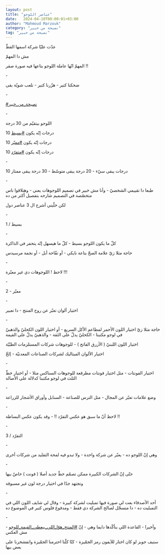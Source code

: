 ```yaml
---
layout: post
title: "عناصر اللوجو"
date:   2024-04-10T00:00:01+03:00
author: "Mahmoud Marzouk"
category: "نصيحة من خبير"
tag: "نصيحة من خبير"
---
```



عدّت عليّا شركة اسمها القطّ

مش دا المهمّ

المهمّ انّها عاملة اللوجو بتاعها فيه صورة صقر !!

\-

ضحكنا كتير - هزّرنا كتير - نلعب شويّة بقى

\-

[<u>\#نصيحة\_من\_خبير</u>](https://www.facebook.com/hashtag/%D9%86%D8%B5%D9%8A%D8%AD%D8%A9_%D9%85%D9%86_%D8%AE%D8%A8%D9%8A%D8%B1?__eep__=6&__cft__%5b0%5d=AZW5bFvitv6rdK6Zo8EuzFTzJJnQLx7iGj9qvx6wsyChdLJ8_HERWazhDgWY6r54gRSEJdrP8DmyUI-Bm4VRgxuB5GWxAmD1JL_YsMChgbjB3SM5T-alJk27sK5m4Rw7bXunAJB5zcs2QVJpRl-DOn37STaVm0TRLK8pnU68XB7D-7fl-f7-gcaCtaT8MRt0ptU&__tn__=*NK-R)

\-

اللوجو بيتقيّم من 30 درجة

10 درجات إنّه يكون
[<u>\#بسيط</u>](https://www.facebook.com/hashtag/%D8%A8%D8%B3%D9%8A%D8%B7?__eep__=6&__cft__%5b0%5d=AZW5bFvitv6rdK6Zo8EuzFTzJJnQLx7iGj9qvx6wsyChdLJ8_HERWazhDgWY6r54gRSEJdrP8DmyUI-Bm4VRgxuB5GWxAmD1JL_YsMChgbjB3SM5T-alJk27sK5m4Rw7bXunAJB5zcs2QVJpRl-DOn37STaVm0TRLK8pnU68XB7D-7fl-f7-gcaCtaT8MRt0ptU&__tn__=*NK-R)

10 درجات إنّه يكون
[<u>\#معبّر</u>](https://www.facebook.com/hashtag/%D9%85%D8%B9%D8%A8%D9%91%D8%B1?__eep__=6&__cft__%5b0%5d=AZW5bFvitv6rdK6Zo8EuzFTzJJnQLx7iGj9qvx6wsyChdLJ8_HERWazhDgWY6r54gRSEJdrP8DmyUI-Bm4VRgxuB5GWxAmD1JL_YsMChgbjB3SM5T-alJk27sK5m4Rw7bXunAJB5zcs2QVJpRl-DOn37STaVm0TRLK8pnU68XB7D-7fl-f7-gcaCtaT8MRt0ptU&__tn__=*NK-R)

10 درجات إنّه يكون
[<u>\#متفرّد</u>](https://www.facebook.com/hashtag/%D9%85%D8%AA%D9%81%D8%B1%D9%91%D8%AF?__eep__=6&__cft__%5b0%5d=AZW5bFvitv6rdK6Zo8EuzFTzJJnQLx7iGj9qvx6wsyChdLJ8_HERWazhDgWY6r54gRSEJdrP8DmyUI-Bm4VRgxuB5GWxAmD1JL_YsMChgbjB3SM5T-alJk27sK5m4Rw7bXunAJB5zcs2QVJpRl-DOn37STaVm0TRLK8pnU68XB7D-7fl-f7-gcaCtaT8MRt0ptU&__tn__=*NK-R)

\-

10 درجات يبقى سيّء - 20 درجة يبقى متوسّط - 30 درجة يبقى
ممتاز

\-

طبعا دا تقييمي الشخصيّ - وأنا مش خبير في تصميم اللوجوهات
يعني - وهتلاقوا ناس متخصّصة في التصميم شارحه بتفصيل أكتر من ده

لكن خلّيني أشرح ال 3 عناصر دول

\-

1 / بسيط

\-

كلّ ما يكون اللوجو بسيط - كلّ ما هيسهل إنّه يتحفر في
الذاكرة

حاجة مثلا زيّ علامة الصحّ بتاعة نايكي - أو تفّاحة أبل - أو
نجمة مرسيدس

\-

لاحظ ! اللوجوهات دي غير معبّرة !!!

\-

2 - معبّر

\-

اختيار ألوان تعبّر عن روح المنتج - دا تعبير

\-

حاجة مثلا زيّ اختيار اللون الأحمر لمطاعم الأكل السريع -
أو اختيار اللون الكحليّ والذهبيّ في لوجو مكتبنا - الكحليّ يدلّ على الثقة -
والذهبيّ يدلّ على القيمة

اختيار اللون اللبنيّ ( الأزرق الفاتح ) - للوجوهات شركات
المستلزمات الطبّيّة

اختيار الألوان الميتاليك لشركات الصناعات المعدنيّة -
إلخّ

\-

اختيار الفونتات - مثل اختيار فونتات مطرقعة للوجوهات
السناكس مثلا - أو اختيار خطّ الثلث في لوجو مكتبنا كدلالة على
الأصالة

\-

وضع علامات تعبّر عن المجال - مثل الترس للصناعة - السنابل
وأوراق الأشجار للزراعة

\-

لاحظ أنّ ما سبق هو عكس التفرّد !! - وقد يكون عكس
البساطة !!

\-

3 / التفرّد

\-

وهي إنّ اللوجو ده - يعبّر عن شركة واحدة - ولا تبدو فيه
لمحة التقليد من شركات أخرى

\-

حتّى إنّ الشركات الكبيرة ممكن تصمّم خطّ جديد أصلا ( فونت )
خاصّ بيها

وتجتهد جدّا في اختيار درجة لون غير مسبوقة

\-

أحد الأصدقاء بعت لي صورة فيها تمبليت لشركة كبيرة - وقال
لي شايف اللون اللي في التمبليت ده - دا متسجّل لصالح الشركة دي فقط -
ومدفوع فلوس كتير في الموضوع ده

\-

وأخيرا - القاعدة اللي بنأكّدها دايما وهي - إنّ
[<u>\#المنتج\_هوّا\_اللي\_بيعطي\_القيمة\_للوجو</u>](https://www.facebook.com/hashtag/%D8%A7%D9%84%D9%85%D9%86%D8%AA%D8%AC_%D9%87%D9%88%D9%91%D8%A7_%D8%A7%D9%84%D9%84%D9%8A_%D8%A8%D9%8A%D8%B9%D8%B7%D9%8A_%D8%A7%D9%84%D9%82%D9%8A%D9%85%D8%A9_%D9%84%D9%84%D9%88%D8%AC%D9%88?__eep__=6&__cft__%5b0%5d=AZW5bFvitv6rdK6Zo8EuzFTzJJnQLx7iGj9qvx6wsyChdLJ8_HERWazhDgWY6r54gRSEJdrP8DmyUI-Bm4VRgxuB5GWxAmD1JL_YsMChgbjB3SM5T-alJk27sK5m4Rw7bXunAJB5zcs2QVJpRl-DOn37STaVm0TRLK8pnU68XB7D-7fl-f7-gcaCtaT8MRt0ptU&__tn__=*NK-R) -
مش العكس

ستيف جوبز لو كان اختار للآيفون رمز الجمّيزة - كنّا كلّنا
احترمنا الجمّيزة واتفشخرنا على بعض بيها
